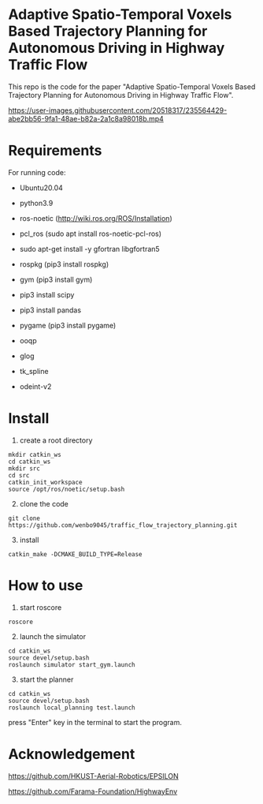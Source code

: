 # Adaptive Spatio-Temporal Voxels Based Trajectory Planning for Autonomous Driving in Highway Traffic Flow

This repo is the code for the paper "Adaptive Spatio-Temporal Voxels Based Trajectory Planning for Autonomous Driving in Highway Traffic Flow".

https://user-images.githubusercontent.com/20518317/235564429-abe2bb56-9fa1-48ae-b82a-2a1c8a98018b.mp4

# Requirements

For running code:

- Ubuntu20.04
- python3.9
- ros-noetic (http://wiki.ros.org/ROS/Installation)
  
- pcl_ros (sudo apt install ros-noetic-pcl-ros)

- sudo apt-get install -y gfortran libgfortran5

- rospkg (pip3 install rospkg)
  
- gym (pip3 install gym)
  
- pip3 install scipy
  
- pip3 install pandas
  
- pygame (pip3 install pygame)
  
- ooqp

- glog

- tk_spline

- odeint-v2

# Install

1. create a root directory

```
mkdir catkin_ws
cd catkin_ws
mkdir src
cd src
catkin_init_workspace
source /opt/ros/noetic/setup.bash
```

2. clone the code

```
git clone https://github.com/wenbo9045/traffic_flow_trajectory_planning.git
```

3. install

```
catkin_make -DCMAKE_BUILD_TYPE=Release
```

# How to use

1. start roscore

```
roscore
```

2. launch the simulator

```
cd catkin_ws
source devel/setup.bash
roslaunch simulator start_gym.launch
```

3. start the planner

```
cd catkin_ws
source devel/setup.bash
roslaunch local_planning test.launch
```

press "Enter" key in the terminal to start the program.

# Acknowledgement

https://github.com/HKUST-Aerial-Robotics/EPSILON

https://github.com/Farama-Foundation/HighwayEnv
